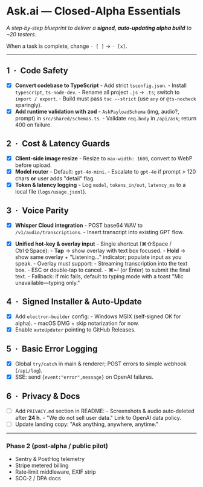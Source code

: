 # Ask.ai — Closed‑Alpha Essentials
_A step‑by‑step blueprint to deliver a **signed, auto‑updating alpha build** to ~20 testers._

When a task is complete, change `- [ ]` → `- [x]`.

---

## 1 · Code Safety
- [x] **Convert codebase to TypeScript**
      - Add strict `tsconfig.json`.
      - Install `typescript`, `ts-node-dev`.
      - Rename all project `.js` → `.ts`; switch to `import / export`.
      - Build must pass `tsc --strict` (use `any` or `@ts‑nocheck` sparingly).
- [x] **Add runtime validation with zod**
      - `AskPayloadSchema` (img, audio?, prompt) in `src/shared/schemas.ts`.
      - Validate `req.body` in `/api/ask`; return 400 on failure.

## 2 · Cost & Latency Guards
- [x] **Client‑side image resize**
      - Resize to `max‑width: 1600`, convert to WebP before upload.
- [x] **Model router**
      - Default: `gpt-4o-mini`.
      - Escalate to `gpt-4o` if prompt > 120 chars **or** user adds "detail" flag.
- [x] **Token & latency logging**
      - Log `model`, `tokens_in/out`, `latency_ms` to a local file (`logs/usage.jsonl`).

## 3 · Voice Parity
- [x] **Whisper Cloud integration**
      - POST base64 WAV to `/v1/audio/transcriptions`.
      - Insert transcript into existing GPT flow.
- [x] **Unified hot‑key & overlay input**
      - Single shortcut (⌘⇧Space / Ctrl⇧Space):
          - **Tap** → show overlay with text box focused.
          - **Hold** → show same overlay + "Listening…" indicator; populate input as you speak.
      - Overlay must support:
          - Streaming transcription into the text box.
          - ESC or double‑tap to cancel.
          - ⌘↵ (or Enter) to submit the final text.
      - Fallback: if mic fails, default to typing mode with a toast "Mic unavailable—typing only."


## 4 · Signed Installer & Auto‑Update
- [x] Add `electron-builder` config:
      - Windows MSIX (self‑signed OK for alpha).
      - macOS DMG + skip notarization for now.
- [x] Enable `autoUpdater` pointing to GitHub Releases.

## 5 · Basic Error Logging
- [x] Global `try/catch` in main & renderer; POST errors to simple webhook (`/api/log`).
- [x] SSE: send `{event:"error",message}` on OpenAI failures.

## 6 · Privacy & Docs
- [ ] Add `PRIVACY.md` section in README:
      - Screenshots & audio auto‑deleted after **24 h**.
      - "We do not sell user data."  Link to OpenAI data policy.
- [ ] Update landing copy: "Ask anything, anywhere, anytime."

---

### Phase 2 (post‑alpha / public pilot)
- Sentry & PostHog telemetry
- Stripe metered billing
- Rate‑limit middleware, EXIF strip
- SOC‑2 / DPA docs
